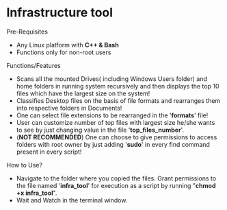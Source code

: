 # Infrastructure tool

Pre-Requisites
  - Any Linux platform with **C++ & Bash**
  - Functions only for non-root users

Functions/Features
  - Scans all the mounted Drives( including Windows Users folder) and home folders in running system recursively and then displays the top 10 files which have the largest size on the system!
  - Classifies Desktop files on the basis of file formats and rearranges them into respective folders in Documents!
  - One can select file extensions to be rearranged in the '**formats**' file!
  - User can customize number of top files with largest size he/she wants to see by just changing value in the file '**top_files_number**'.
  - (**NOT RECOMMENDED**) One can choose to give permissions to access folders with root owner by just adding '**sudo**' in every find command present in every script! 

How to Use?
  - Navigate to the folder where you copied the files. Grant permissions to the file named '**infra_tool**' for execution as a script by running "**chmod +x infra_tool**".
  - Wait and Watch in the terminal window.
